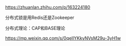 https://zhuanlan.zhihu.com/p/163224180

分布式锁是用Redis还是Zookeeper





分布式理论：CAP和BASE理论

https://mp.weixin.qq.com/s/0qelIYKkyNVsM29u-3yH1w